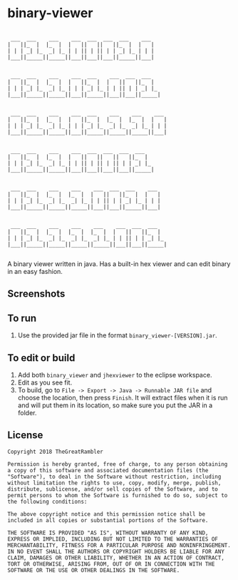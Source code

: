 # binary-viewer
```
                                                  
 ___  ___    ___    ___  ___  ___  ___    ___     
|   ||_  |  |_  |  |   ||   ||   ||_  |  |   |    
| | | _| |_  _| |_ | | || | || | | _| |_ | | |    
|___||_____||_____||___||___||___||_____||___|    
                                                  
                                                  
 ___  ___    ___    ___  ___    ___  ___  ___     
|   ||_  |  |_  |  |   ||_  |  |   ||   ||_  |    
| | | _| |_  _| |_ | | | _| |_ | | || | | _| |_   
|___||_____||_____||___||_____||___||___||_____|  
                                                  
                                                  
 ___  ___    ___    ___  ___    ___    ___    ___ 
|   ||_  |  |_  |  |   ||_  |  |_  |  |_  |  |   |
| | | _| |_  _| |_ | | | _| |_  _| |_  _| |_ | | |
|___||_____||_____||___||_____||_____||_____||___|
                                                  
                                                  
 ___  ___    ___    ___  ___  ___  ___  ___       
|   ||_  |  |_  |  |   ||   ||   ||   ||_  |      
| | | _| |_  _| |_ | | || | || | || | | _| |_     
|___||_____||_____||___||___||___||___||_____|    
                                                  
                                                  
 ___  ___    ___    ___    ___  ___  ___    ___   
|   ||_  |  |_  |  |_  |  |   ||   ||_  |  |   |  
| | | _| |_  _| |_  _| |_ | | || | | _| |_ | | |  
|___||_____||_____||_____||___||___||_____||___|  
                                                  
                                                  
 ___  ___    ___    ___    ___    ___  ___  ___   
|   ||_  |  |_  |  |_  |  |_  |  |   ||   ||_  |  
| | | _| |_  _| |_  _| |_  _| |_ | | || | | _| |_ 
|___||_____||_____||_____||_____||___||___||_____|
                                                  
```
A binary viewer written in java. Has a built-in hex viewer and can edit binary in an easy fashion.

## Screenshots

## To run
 1. Use the provided jar file in the format `binary_viewer-[VERSION].jar`.

## To edit or build
 1. Add both `binary_viewer` and `jhexviewer` to the eclipse workspace.
 2. Edit as you see fit.
 3. To build, go to `File -> Export -> Java -> Runnable JAR file` and choose the location, then press `Finish`. It will extract files when it is run and will put them in its location, so make sure you put the JAR in a folder.

## License
```
Copyright 2018 TheGreatRambler

Permission is hereby granted, free of charge, to any person obtaining a copy of this software and associated documentation files (the "Software"), to deal in the Software without restriction, including without limitation the rights to use, copy, modify, merge, publish, distribute, sublicense, and/or sell copies of the Software, and to permit persons to whom the Software is furnished to do so, subject to the following conditions:

The above copyright notice and this permission notice shall be included in all copies or substantial portions of the Software.

THE SOFTWARE IS PROVIDED "AS IS", WITHOUT WARRANTY OF ANY KIND, EXPRESS OR IMPLIED, INCLUDING BUT NOT LIMITED TO THE WARRANTIES OF MERCHANTABILITY, FITNESS FOR A PARTICULAR PURPOSE AND NONINFRINGEMENT. IN NO EVENT SHALL THE AUTHORS OR COPYRIGHT HOLDERS BE LIABLE FOR ANY CLAIM, DAMAGES OR OTHER LIABILITY, WHETHER IN AN ACTION OF CONTRACT, TORT OR OTHERWISE, ARISING FROM, OUT OF OR IN CONNECTION WITH THE SOFTWARE OR THE USE OR OTHER DEALINGS IN THE SOFTWARE.
```
